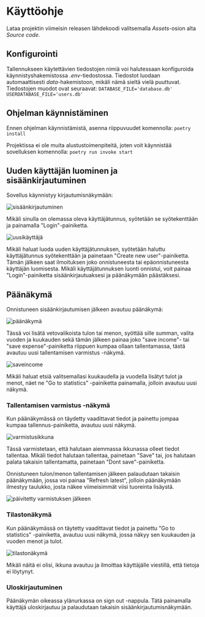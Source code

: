 # Käyttöohje

Lataa projektin viimeisin releasen lähdekoodi valitsemalla *Assets*-osion alta *Source code*.

## Konfigurointi

Tallennukseen käytettävien tiedostojen nimiä voi halutessaan konfiguroida käynnistyshakemistossa *.env*-tiedostossa. Tiedostot luodaan automaattisesti *data*-hakemistoon, mikäli nämä sieltä vielä puuttuvat. Tiedostojen muodot ovat seuraavat:
``DATABASE_FILE='database.db'``
``USERDATABASE_FILE='users.db'``

## Ohjelman käynnistäminen

Ennen ohjelman käynnistämistä, asenna riippuvuudet komennolla:
``poetry install``

Projektissa ei ole muita alustustoimenpiteitä, joten voit käynnistää sovelluksen komennolla:
``poetry run invoke start``

## Uuden käyttäjän luominen ja sisäänkirjautuminen

Sovellus käynnistyy kirjautumisnäkymään:

![sisäänkirjautuminen](https://user-images.githubusercontent.com/93583969/146052369-349ce2a4-0237-4c15-b01e-7373992ee389.png)

Mikäli sinulla on olemassa oleva käyttäjätunnus, syötetään se syötekenttään ja painamalla "Login"-painiketta.

![uusikäyttäjä](https://user-images.githubusercontent.com/93583969/146052426-0efb385c-955f-4faf-9c4d-947c44bd43d0.png)

Mikäli haluat luoda uuden käyttäjätunnuksen, syötetään haluttu käyttäjätunnus syötekenttään ja painetaan "Create new user"-painiketta. Tämän jälkeen saat ilmoituksen joko onnistuneesta tai epäonnistuneesta käyttäjän luomisesta. Mikäli käyttäjätunnuksen luonti onnistui, voit painaa "Login"-painiketta sisäänkirjautuaksesi ja päänäkymään päästäksesi.

## Päänäkymä

Onnistuneen sisäänkirjautumisen jälkeen avautuu päänäkymä:

![päänäkymä](https://user-images.githubusercontent.com/93583969/146052568-34252185-390e-43d9-b128-21e21d2d85f0.png)

Tässä voi lisätä vetovalikoista tulon tai menon, syöttää sille summan, valita vuoden ja kuukauden sekä tämän jälkeen painaa joko "save income"- tai "save expense"-painiketta riippuen kumpaa ollaan tallentamassa, tästä avautuu uusi tallentamisen varmistus -näkymä.

![saveincome](https://user-images.githubusercontent.com/93583969/146052676-6b045501-4e96-4097-b356-2370317c8d32.png)

Mikäli haluat etsiä valitsemallasi kuukaudella ja vuodella lisätyt tulot ja menot, näet ne "Go to statistics" -painiketta painamalla, jolloin avautuu uusi näkymä.

### Tallentamisen varmistus -näkymä

Kun päänäkymässä on täydetty vaadittavat tiedot ja painettu jompaa kumpaa tallennus-painiketta, avautuu uusi näkymä.

![varmistusikkuna](https://user-images.githubusercontent.com/93583969/146052771-dcf812c0-3330-4c4f-be8b-704734ca3179.png)

Tässä varmistetaan, että halutaan aiemmassa ikkunassa olleet tiedot tallentaa. Mikäli tiedot halutaan tallentaa, painetaan "Save" tai, jos halutaan palata takaisin tallentamatta, painetaan "Dont save"-painiketta.

Onnistuneen tulon/menon tallentamisen jälkeen palaudutaan takaisin päänäkymään, jossa voi painaa "Refresh latest", jolloin päänäkymään ilmestyy taulukko, josta näkee viimeisimmät viisi tuoreinta lisäystä.

![päivitetty varmistuksen jälkeen](https://user-images.githubusercontent.com/93583969/146052725-6c555d12-2ba9-44c8-bd71-743a05d93906.png)

### Tilastonäkymä

Kun päänäkymässä on täytetty vaadittavat tiedot ja painettu "Go to statistics" -painiketta, avautuu uusi näkymä, jossa näkyy sen kuukauden ja vuoden menot ja tulot.

![tilastonäkymä](https://user-images.githubusercontent.com/93583969/146052797-6bc5fff6-8b31-4234-8bc2-ac873fb9be55.png)

Mikäli näitä ei olisi, ikkuna avautuu ja ilmoittaa käyttäjälle viestillä, että tietoja ei löytynyt.

### Uloskirjautuminen

Päänäkymän oikeassa ylänurkassa on sign out -nappula. Tätä painamalla käyttäjä uloskirjautuu ja palaudutaan takaisin sisäänkirjautumisnäkymään.
